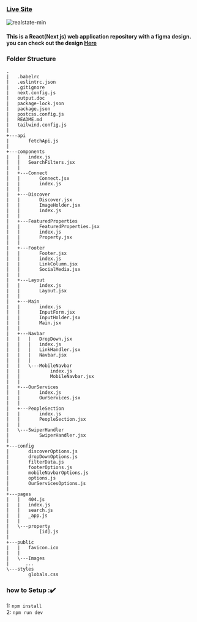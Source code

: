 ### [Live Site](https://real-estate-figma-enzo8202.vercel.app/)

![realstate-min](https://user-images.githubusercontent.com/91010211/191935988-8d4432f3-af36-4545-a63d-d9ca4dd4facb.png)

#### This is a React(Next js) web application repository with a figma design. you can check out the design [Here](https://www.figma.com/file/hw31QbF5nkROsEBiq3ng34/RealEstate-HomePage?node-id=0%3A1)


### Folder Structure
```
.
|   .babelrc
|   .eslintrc.json
|   .gitignore
|   next.config.js
|   output.doc
|   package-lock.json
|   package.json
|   postcss.config.js
|   README.md
|   tailwind.config.js
|   
+---api
|       fetchApi.js
|       
+---components
|   |   index.js
|   |   SearchFilters.jsx
|   |   
|   +---Connect
|   |       Connect.jsx
|   |       index.js
|   |       
|   +---Discover
|   |       Discover.jsx
|   |       ImageHolder.jsx
|   |       index.js
|   |       
|   +---FeaturedProperties
|   |       FeaturedProperties.jsx
|   |       index.js
|   |       Property.jsx
|   |       
|   +---Footer
|   |       Footer.jsx
|   |       index.js
|   |       LinkColumn.jsx
|   |       SocialMedia.jsx
|   |       
|   +---Layout
|   |       index.js
|   |       Layout.jsx
|   |       
|   +---Main
|   |       index.js
|   |       InputForm.jsx
|   |       InputHolder.jsx
|   |       Main.jsx
|   |       
|   +---Navbar
|   |   |   DropDown.jsx
|   |   |   index.js
|   |   |   LinkHandler.jsx
|   |   |   Navbar.jsx
|   |   |   
|   |   \---MobileNavbar
|   |           index.js
|   |           MobileNavbar.jsx
|   |           
|   +---OurServices
|   |       index.js
|   |       OurServices.jsx
|   |       
|   +---PeopleSection
|   |       index.js
|   |       PeopleSection.jsx
|   |       
|   \---SwiperHandler
|           SwiperHandler.jsx
|           
+---config
|       discoverOptions.js
|       dropDownOptions.js
|       filterData.js
|       footerOptions.js
|       mobileNavbarOptions.js
|       options.js
|       OurServicesOptions.js
|       
+---pages
|   |   404.js
|   |   index.js
|   |   search.js
|   |   _app.js
|   |   
|   \---property
|           [id].js
|           
+---public
|   |   favicon.ico
|   |   
|   \---Images
|      ...
\---styles
        globals.css
```



### how to Setup ::heavy_check_mark: <br/>
1: ``npm install``<br/>
2: ``npm run dev``

